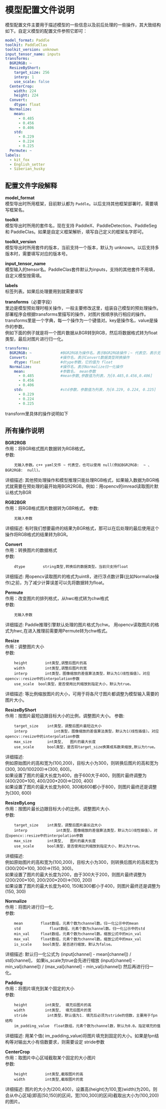 # 模型配置文件说明

模型配置文件主要用于描述模型的一些信息以及前后处理的一些操作，其大致结构如下。自定义模型的配置文件参照它即可：

```yaml
model_format: Paddle
toolkit: PaddleClas
toolkit_version: unknown
input_tensor_name: inputs
transforms:
  BGR2RGB: ~
  ResizeByShort:
    target_size: 256
    interp: 1
    use_scale: false
  CenterCrop:
    width: 224
    height: 224
  Convert:
    dtype: float
  Normalize:
    mean:
      - 0.485
      - 0.456
      - 0.406
    std:
      - 0.229
      - 0.224
      - 0.225
  Permute: ~
labels:
  - kit_fox
  - English_setter
  - Siberian_husky
```



## 配置文件字段解释

**model_format**                     
模型导出时所用框架，目前默认都为 `Paddle`。以后支持其他框架部署时，需要填写框架名。

**toolkit**  
模型导出时所用的套件名，现在支持 PaddleX、PaddleDetection、PaddleSeg 和 PaddleClas。如果是自定义框架解析，填写自己定义的框架名字即可。

**toolkit_version**  
模型导出时所用套件的版本，当前支持一个版本，默认为 unknown。以后支持多版本时，需要填写对应的版本号。

**input_tensor_name**  
模型输入的tensor名。PaddleClas套件默认为inputs，支持的其他套件不用填，自定义模型按需填。

**labels**  
标签列表。如果后处理要用到就需要填写

**transforms**（必要字段）  
里边是模型预处理时相关操作，一般主要修改这里，组装自己模型的预处理操作。部署程序会根据transforms里描写的操作，对图片按顺序执行相应的操作。  
transforms里是一个字典，每一个操作为一个键值对。key是操作名，value是操作的参数。  
例如下面的例子就是将一个图片数据从BGR转到RGB，然后将数据格式转为float类型，最后对图片进行归一化。

```yaml
transforms:
  BGR2RGB: ~             #BGR2RGB为操作名，表示BGR2RGB操作；~ 代表空，表示无参数
  Convert:               #操作名，表示Convert数据类型转换操作
    dtype: float         #dtype参数，它的值为 float
  Normalize:             #操作名，表示Normalize归一化操作
    mean:                #参数名， mean参数
      - 0.485            #mean参数,参数值为列表，为[0.485,0.456,0.406]
      - 0.456
      - 0.406
    std:                 #std参数，参数值为列表，为[0.229, 0.224, 0.225]
      - 0.229
      - 0.224
      - 0.225
```

transform里具体的操作说明如下



## 所有操作说明

**BGR2RGB**  
作用：将BGR格式图片数据转为RGB格式。  
参数:

```
    无输入参数。c++ yaml文件 ~ 代表空，也可以使用 null(例如BGR2RGB:  ~ 、BGR2RGB:  null)。
```
详细描述: 其他预处理操作和模型推理只能处理RGB格式，如果输入数据为BGR格式就需要在预处理的最开始用BGR2RGB。例如：用opencv的imread读取图片默认格式为BGR  



**RGB2BGR**  
作用：将RGB格式图片数据转为GBR格式。 
参数:  
```
    无输入参数
```
详细描述: 有时我们想要最终的结果为BGR格式，那可以在后处理的最后使用这个操作将RGB格式的结果转为BGR。



**Convert**  
作用：转换图片的数据格式  
参数: 
```
    dtype        string类型,转换后的数据类型。当前只支持float
```
详细描述: 用opencv读取图片的格式为uint8，进行浮点数计算(比如Normalize操作)之前，为了减少计算误差可以先将数据转为float。



**Permute**  
作用：改变图片的排列格式，从hwc格式转为chw格式  
参数:  
```
    无输入参数
```
详细描述: Paddle推理引擎默认处理的图片格式为chw。 用opencv读取图片的格式为hwc,在进入推理前需要用Permute转为chw格式。



**Resize**  
作用：调整图片大小  
参数: 
```
    height        int类型,调整后图片的高
    width         int类型,调整后图片的宽
    interp        int类型，图像缩放的差值算法类型，默认为1(线性插值)。对应opencv::resize中的interpolation参数
    use_scale  bool类型，是否使用比列缩放到指定大小，默认为true。
```
详细描述: 等比例缩放图片的大小，可用于将各尺寸图片都调整为模型输入需要的图片大小。



**ResizeByShort**  
作用：按图片最短边跟目标大小的比例，调整图片大小。 
参数: 
```
    target_size    int类型，调整后图片最短边大小
    interp            int类型，图像缩放的差值算法类型，默认为1(线性插值)。对应opencv::resize中的interpolation参数
    max_size       int类型,   图片的最大长度
    use_scale      bool类型，是否将target_size换算成系数来缩放,默认为true。
```
详细描述:  
例如原始图片的高和宽为(100,200)，目标大小为300，则转换后图片的高和宽为(300,  300/100200)=>(300, 600)。  
如果设置了图片的最大长度为400，由于600大于400，则图片最终调整为 (400/200\*100, 400/200*200)=>(200, 400)  
如果设置了图片的最大长度为800, 300和600都小于800，则图片最终还是调整为(300, 600)



**ResizeByLong**  
作用：按图片最长边跟目标大小的比例，调整图片大小.  
参数: 
```
    target_size    int类型，调整后图片最长边大小
    interp             int类型，图像缩放的差值算法类型，默认为1(线性插值)。对应opencv::resize中的interpolation参数
    max_size       int类型,   图片的最大长度
    use_scale      bool类型，是否使用比列缩放到指定大小，默认为true。
```
详细描述:  
例如原始图片的高和宽为(100,200)，目标大小为300，则转换后图片的高和宽为(300/200*100,  300)=>(150, 300)。  
如果设置了图片的最大长度为200，由于300大于200，则图片最终调整为 (200/200\*100, 200/200\*200)=>(100, 200)  
如果设置了图片的最大长度为400, 150和300都小于400，则图片最终还是调整为(150, 300)



**Normalize**  
作用：将图片进行归一化.  
参数: 
```
    mean        float数组，元素个数为channel数。归一化公示中的mean
    std             float数组，元素个数为channel数。归一化公示中的std
    min_val     float数组，元素个数为channel数。缩放公式中的min_val
    max_val     float数组，元素个数为channel数。缩放公式中的max_val
    is_scale     bool类型，是否进行缩放，默认为false。
```
详细描述: 默认归一化公式为 (input[channel] - mean[channel]) / std[channel]， 如果is_scale为true会先进行缩放  (input[channel] - min_val[channel]) / (max_val[channel] - min_val[channel]) 然后再进行归一化。



**Padding**  
作用：将图片填充到某个固定的大小  
参数: 
```
    height        int类型,  填充后图片的高
    width         int类型,  填充后图片的宽
    stride         int类型，默认值为1. 填充后必须为stride的倍数，主要用于fpn结构
    im_padding_value  float数组，元素个数为channel数，默认为0.0。指定填充的值
```
详细描述:  用某个值( im_padding_value)将图片填充到固定的大小。如果是fpn结构等对输出大小有倍数要求，则需要设定 stride参数



**CenterCrop**  
作用：取图片中心区域截取某个固定的大小图片  
参数: 
```
    height        int类型,截取图片的高
    width         int类型,截取图片的宽
```
详细描述: 图片的大小为(200,400)，设置高(height)为100,宽(width)为200。则会从中心区域(即高[50,150]的区间，宽[100,300]的区间)截取出大小为(100,200)的图片。

